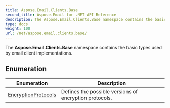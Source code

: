 ```yaml
---
title: Aspose.Email.Clients.Base
second_title: Aspose.Email for .NET API Reference
description: The Aspose.Email.Clients.Base namespace contains the basic types used by email client implementations
type: docs
weight: 100
url: /net/aspose.email.clients.base/
---
```

The **Aspose.Email.Clients.Base** namespace contains the basic types used by email client implementations.

## Enumeration

| Enumeration | Description |
| --- | --- |
| [EncryptionProtocols](./encryptionprotocols/) | Defines the possible versions of encryption protocols. |


